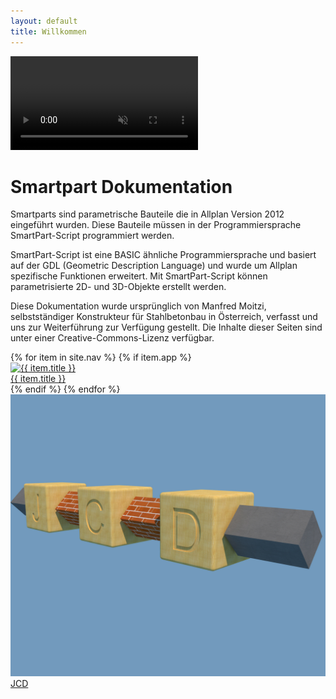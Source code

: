 ```yaml
---
layout: default
title: Willkommen
---
```


<video class="bg-video" autoplay="autoplay" muted="muted" loop="loop" playsinline="playsinline" src="{{ site.url }}/assets/img/schwalbe.mp4"></video>
<script>
  (() => {
    const video = document.querySelector("video");
    video.playbackRate = 0.4;
    document.addEventListener('mousemove', (e) => {
      window.requestAnimationFrame(() => {
        const x = Math.sin(e.pageX / window.innerWidth * Math.PI);
        const rotate = 45 * (1 - x);
        const brightness = 70 + x * 30;
        video.style.filter = `hue-rotate(${rotate}deg) brightness(${brightness}%)`;
      });
    });
  })();
</script>
<script src="/assets/js/object-fit-videos.min.js" defer async onload="objectFitVideos();"></script>

# Smartpart Dokumentation

Smartparts sind parametrische Bauteile die in Allplan Version 2012 eingeführt wurden. Diese Bauteile müssen in der Programmiersprache SmartPart-Script programmiert werden.

SmartPart-Script ist eine BASIC ähnliche Programmiersprache und basiert auf der GDL (Geometric Description Language) und wurde um Allplan spezifische Funktionen erweitert. Mit SmartPart-Script können parametrisierte 2D- und 3D-Objekte erstellt werden.

Diese Dokumentation wurde ursprünglich von Manfred Moitzi, selbstständiger Konstrukteur für Stahlbetonbau in Österreich, verfasst und uns zur Weiterführung zur Verfügung gestellt. Die Inhalte dieser Seiten sind unter einer Creative-Commons-Lizenz verfügbar.

<div class="apps apps--smt-home">
  {% for item in site.nav %}
    {% if item.app %}
      <a class="apps__app" href="{{ item.url }}" data-aos="fade-up">
        <div class="apps__app__inner">
          <img
          src="{{ item.app }}" class="apps__app__img"
          alt="{{ item.title }}">
        </div>
        <div class="apps__app__label">{{ item.title }}</div>
      </a>
    {% endif %}
  {% endfor %}
  <a class="apps__app" href="https://www.jcd.swiss" data-aos="fade-up">
    <div class="apps__app__inner">
      <img src="/assets/img/JCD.jpg" class="apps__app__img">
    </div>
    <div class="apps__app__label">JCD</div>
  </a>
</div>